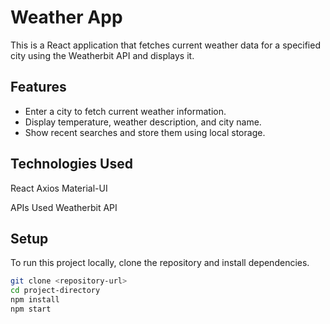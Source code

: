 # Weather App

This is a React application that fetches current weather data for a specified city using the Weatherbit API and displays it.

## Features

- Enter a city to fetch current weather information.
- Display temperature, weather description, and city name.
- Show recent searches and store them using local storage.

## Technologies Used


React
Axios
Material-UI

APIs Used
Weatherbit API

## Setup

To run this project locally, clone the repository and install dependencies.

```bash
git clone <repository-url>
cd project-directory
npm install
npm start

